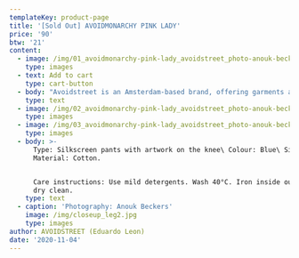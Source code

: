 ```yaml
---
templateKey: product-page
title: '[Sold Out] AVOIDMONARCHY PINK LADY'
price: '90'
btw: '21'
content:
  - image: /img/01_avoidmonarchy-pink-lady_avoidstreet_photo-anouk-beckers.jpg
    type: images
  - text: Add to cart
    type: cart-button
  - body: "Avoidstreet is an Amsterdam-based brand, offering garments and accessories defined by expressive and unique details regenerated from upcycled materials. Every garment starts off as an hyper-adaptable base for transformation — ready to be appropriated, deconstructed, remixed, and finally copied and pasted back into circulation as something else. \r\n\n\r\n\n\r\n\nThe endless source of fast fashion garments available as deadstock and in secondhand markets are like low-resolution images on a hard drive. The result is distinctive one-of-a-kind or small editions that embed a dualist vernacular between the commonplace and the tropes of high fashion. \r\n\n\r\n\nFounded in 2017, Avoidstreet is the initiative of designer Eduardo Leon. Unbridled by industry conventions, Leon combines the sensibilities of rich color-drenched images of Peruvian folklore, tecnocumbia, and bootleg-filled markets, and the potency of a Milanese high-gloss veneer in his creations, including garments, crafted objects, installations, and performances."
    type: text
  - image: /img/02_avoidmonarchy-pink-lady_avoidstreet_photo-anouk-beckers.jpg
    type: images
  - image: /img/03_avoidmonarchy-pink-lady_avoidstreet_photo-anouk-beckers.jpg
    type: images
  - body: >-
      Type: Silkscreen pants with artwork on the knee\ Colour: Blue\ Size: 40\
      Material: Cotton.


      Care instructions: Use mild detergents. Wash 40°C. Iron inside out. Do not
      dry clean.
    type: text
  - caption: 'Photography: Anouk Beckers'
    image: /img/closeup_leg2.jpg
    type: images
author: AVOIDSTREET (Eduardo Leon)
date: '2020-11-04'
---
```


